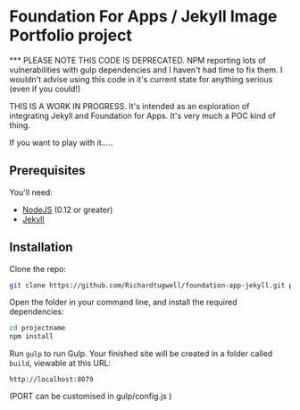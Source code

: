 # Foundation For Apps / Jekyll Image Portfolio project

*** PLEASE NOTE THIS CODE IS DEPRECATED. NPM reporting lots of vulnerabilities with gulp dependencies and I haven't had time to fix them. I wouldn't advise using this code in it's current state for anything serious (even if you could!)

THIS IS A WORK IN PROGRESS. It's intended as an exploration of integrating Jekyll and Foundation for Apps. It's very much a POC kind of thing.

If you want to play with it.....

## Prerequisites

You'll need:

- [NodeJS](https://nodejs.org/en/) (0.12 or greater)
- [Jekyll](http://jekyllrb.com/)

## Installation

Clone the repo:

```bash
git clone https://github.com/Richardtugwell/foundation-app-jekyll.git projectname
```

Open the folder in your command line, and install the required dependencies:

```bash
cd projectname
npm install
```

Run `gulp` to run Gulp. Your finished site will be created in a folder called `build`, viewable at this URL:

```
http://localhost:8079
```

(PORT can be customised in gulp/config.js )
